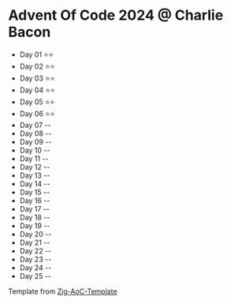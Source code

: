 # Advent Of Code 2024 @ Charlie Bacon

- Day 01 ⭐️⭐️
- Day 02 ⭐️⭐️
- Day 03 ⭐️⭐️
- Day 04 ⭐️⭐️
- Day 05 ⭐️⭐️
- Day 06 ⭐️⭐️
- Day 07 --
- Day 08 --
- Day 09 --
- Day 10 --
- Day 11 --
- Day 12 --
- Day 13 --
- Day 14 --
- Day 15 --
- Day 16 --
- Day 17 --
- Day 18 --
- Day 19 --
- Day 20 --
- Day 21 --
- Day 22 --
- Day 23 --
- Day 24 --
- Day 25 --

Template from [Zig-AoC-Template](https://github.com/SpexGuy/Zig-AoC-Template)
